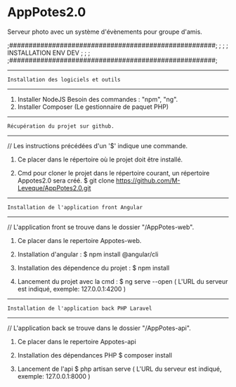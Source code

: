 # AppPotes2.0
Serveur photo avec un système d'évènements pour groupe d'amis.

;#####################################################;
;                                                     ;
;               INSTALLATION ENV DEV                  ;
;                                                     ;
;#####################################################;

_______________________________________________________

    Installation des logiciels et outils 
_______________________________________________________

1. Installer NodeJS
   Besoin des commandes : "npm", "ng".
2. Installer Composer (Le gestionnaire de paquet PHP)
_______________________________________________________

    Récupération du projet sur github.
_______________________________________________________

// Les instructions précédées d'un '$' indique une commande.

1. Ce placer dans le répertoire où le projet doit
   être installé.

2. Cmd pour cloner le projet dans le répertoire courant, un
   répertoire Appotes2.0 sera créé.
      $ git clone https://github.com/M-Leveque/AppPotes2.0.git 

_______________________________________________________

    Installation de l'application front Angular
_______________________________________________________

// L'application front se trouve dans le dossier
   "/AppPotes-web".

1. Ce placer dans le repertoire Appotes-web.

2. Installation d'angular :
      $ npm install @angular/cli

3. Installation des dépendence du projet :
      $ npm install

4. Lancement du projet avec la cmd : 
      $ ng serve --open
   ( L'URL du serveur est indiqué, exemple: 127.0.0.1:4200 )
_______________________________________________________

    Installation de l'application back PHP Laravel
_______________________________________________________

// L'application back se trouve dans le dossier
   "/AppPotes-api".

1. Ce placer dans le repertoire Appotes-api

2. Installation des dépendances PHP
      $ composer install

3. Lancement de l'api 
      $ php artisan serve
   ( L'URL du serveur est indiqué, exemple: 127.0.0.1:8000 )

